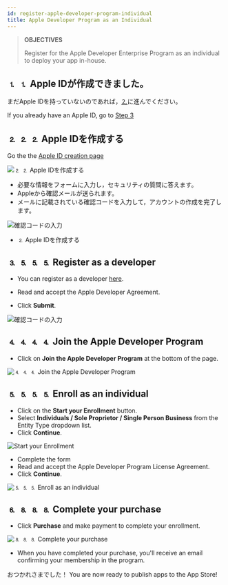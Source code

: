 ```yaml
---
id: register-apple-developer-program-individual
title: Apple Developer Program as an Individual
---
```


> **OBJECTIVES**
> 
> Register for the Apple Developer Enterprise Program as an individual to deploy your app in-house.

## ⒈ ⒈ Apple IDが作成できました。

まだApple IDを持っていないのであれば，[⒉](#step-2-create-your-apple-id)に進んでください。

If you already have an Apple ID, go to [Step 3](#step-3-register-as-a-developer)

## ⒉ ⒉ ⒉ Apple IDを作成する

Go the the [Apple ID creation page](https://appleid.apple.com/)

![⒉ ⒉ Apple IDを作成する](img/Apple-ID-Creation-Page-4D-for-iOS.png)

* 必要な情報をフォームに入力し，セキュリティの質問に答えます。
* Appleから確認メールが送られます。
* メールに記載されている確認コードを入力して，アカウントの作成を完了します。

![確認コードの入力](img/Register-developer-program-4D-for-iOS.png)

* ⒉ Apple IDを作成する

## ⒊ ⒌ ⒌ ⒌ Register as a developer

* You can register as a developer [here](https://developer.apple.com/account/).

* Read and accept the Apple Developer Agreement.
* Click **Submit**.

![確認コードの入力](img/Register-developer-4D-for-iOS.png)

## ⒋ ⒋ ⒋ ⒋ Join the Apple Developer Program

* Click on **Join the Apple Developer Program** at the bottom of the page.

![⒋ ⒋ ⒋ Join the Apple Developer Program](img/Join-Apple-Developer-Program-individuals-4D-for-iOS.png)

## ⒌ ⒌ ⒌ ⒌ Enroll as an individual

* Click on the **Start your Enrollment** button.
* Select **Individuals / Sole Proprietor / Single Person Business** from the Entity Type dropdown list.
* Click **Continue**.

![Start your Enrollment](img/Apple-Developer-Program-Individuals-4D-for-iOS.png)

* Complete the form
* Read and accept the Apple Developer Program License Agreement.
* Click **Continue**.

![⒌ ⒌ ⒌ Enroll as an individual](img/Apple-Developer-Program-Enrollment-4D-for-iOS.png)

## ⒍ ⒏ ⒏ ⒏ Complete your purchase

* Click **Purchase** and make payment to complete your enrollment.

![⒏ ⒏ ⒏ Complete your purchase](img/Complete-Purchase-Apple-Developer-Program-4D-for-iOS.png)

* When you have completed your purchase, you'll receive an email confirming your membership in the program.

おつかれさまでした！ You are now ready to publish apps to the App Store!